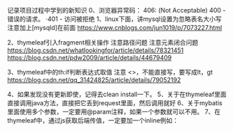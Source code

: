 记录项目过程中学到的新知识
0、浏览器异常码：
	406: (Not Acceptable)
	400 - 错误的请求。 ·401 - 访问被拒绝
1、linux下面，讲mysql设置为忽略表名大小写
    注意加上[mysqld]在前面
    https://www.cnblogs.com/jun1019/p/7073227.html
    
2、thymeleaf引入fragment相关操作
       注意路径问题
       注意元素闭合问题
   https://blog.csdn.net/whatlookingfor/article/details/78321451
   https://blog.csdn.net/pdw2009/article/details/44679409
   
3、thymeleaf中的th:if判断表达式取值
	注意 <>，不能直接写，要写成lt，gt
	https://blog.csdn.net/qq_31424825/article/details/79052192
	
4、如果发现没有更新即使，记得去clean install一下。
5、关于在thymeleaf里面直接调用java方法，直接把它丢到request里面，然后调用就好
6、关于mybatis里面使用多个参数，一定要用@param注释，如果一个参数就可以不用。
7、在thymeleaf中，通过js获取后端传值，一定要加一个inline例如：
	<script th:inline="javascript" th:if="${news!=null}">